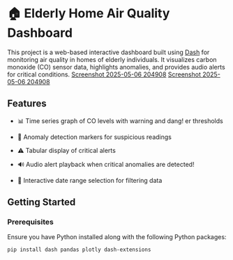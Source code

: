 # 🏠 Elderly Home Air Quality Dashboard

This project is a web-based interactive dashboard built using [Dash](https://dash.plotly.com/) for monitoring air quality in homes of elderly individuals. It visualizes carbon monoxide (CO) sensor data, highlights anomalies, and provides audio alerts for critical conditions.
[Screenshot 2025-05-06 204908](https://github.com/user-attachments/assets/4719bd8f-0211-402f-91a9-c39f0ddde136)
[Screenshot 2025-05-06 204908](https://github.com/user-attachments/assets/4719bd8f-0211-402f-91a9-c39f0ddde136)

## Features

- 📊 Time series graph of CO levels with warning and dang!
er thresholds
- 🚨 Anomaly detection markers for suspicious readings
- ⚠️ Tabular display of critical alerts
- 🔊 Audio alert playback when critical anomalies are detected!

- 📅 Interactive date range selection for filtering data

## Getting Started

### Prerequisites

Ensure you have Python installed along with the following Python packages:

```bash
pip install dash pandas plotly dash-extensions


